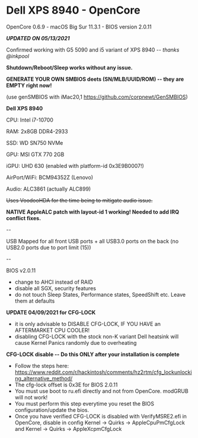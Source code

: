 # Dell XPS 8940 - OpenCore

OpenCore 0.6.9 - macOS Big Sur 11.3.1 - BIOS version 2.0.11

_**UPDATED ON 05/13/2021**_ 




Confirmed working with G5 5090 and i5 variant of XPS 8940 -- _thanks @inkpool_

**Shutdown/Reboot/Sleep works without any issue.**

**GENERATE YOUR OWN SMBIOS deets (SN/MLB/UUID/ROM) -- they are EMPTY right now!**

(use genSMBIOS with iMac20,1 https://github.com/corpnewt/GenSMBIOS)




**Dell XPS 8940**

CPU: Intel i7-10700

RAM: 2x8GB DDR4-2933

SSD: WD SN750 NVMe

GPU: MSI GTX 770 2GB

iGPU: UHD 630 (enabled with platform-id 0x3E9B0007!)

AirPort/WiFi: BCM94352Z (Lenovo)

Audio: ALC3861 (actually ALC899)

~~Uses VoodooHDA for the time being to mitigate audio issue.~~

**NATIVE AppleALC patch with layout-id 1 working! Needed to add IRQ conflict fixes.**

--

USB Mapped for all front USB ports + all USB3.0 ports on the back (no USB2.0 ports due to port limit (15))


--

BIOS v2.0.11
  - change to AHCI instead of RAID
  - disable all SGX, security features
  - do not touch Sleep States, Performance states, SpeedShift etc. Leave them at defaults

**UPDATE 04/09/2021 for CFG-LOCK**
- it is only advisable to DISABLE CFG-LOCK, IF YOU HAVE an AFTERMARKET CPU COOLER!
- disabling CFG-LOCK with the stock non-K variant Dell heatsink will cause Kernel Panics randomly due to overheating

**CFG-LOCK disable -- Do this ONLY after your installation is complete**
- Follow the steps here: https://www.reddit.com/r/hackintosh/comments/hz2rtm/cfg_lockunlocking_alternative_method/
- The cfg-lock offset is 0x3E for BIOS 2.0.11
- You must use boot to ru.efi directly and not from OpenCore. modGRUB will not work!
- You must perform this step everytime you reset the BIOS configuration/update the bios.
- Once you have verified CFG-LOCK is disabled with VerifyMSRE2.efi in OpenCore, disable in config Kernel -> Quirks -> AppleCpuPmCfgLock and Kernel -> Quirks -> AppleXcpmCfgLock
